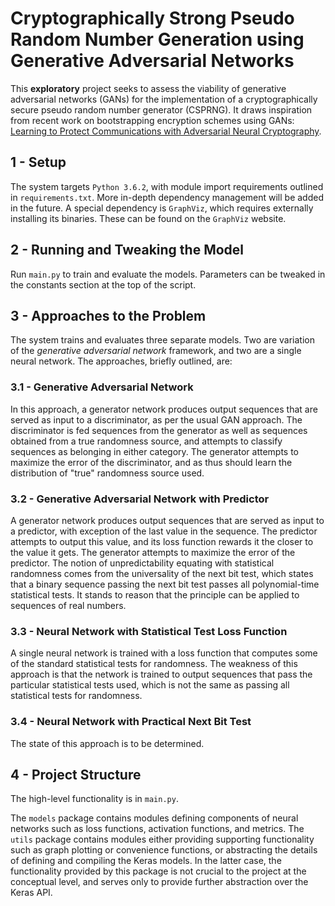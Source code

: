 # Cryptographically Strong Pseudo Random Number Generation using Generative Adversarial Networks
This **exploratory** project seeks to assess the viability of generative 
adversarial networks (GANs) for the implementation of a cryptographically 
secure pseudo random number generator (CSPRNG). It draws inspiration from recent 
work on bootstrapping encryption schemes using GANs: [Learning to Protect Communications
with Adversarial Neural Cryptography](https://arxiv.org/abs/1610.06918).



## 1 - Setup
The system targets `Python 3.6.2`, with module import requirements outlined
in `requirements.txt`. More in-depth dependency management will be added in
the future. A special dependency is `GraphViz`, which requires externally
installing its binaries. These can be found on the `GraphViz` website.


## 2 - Running and Tweaking the Model
Run `main.py` to train and evaluate the models. Parameters can be tweaked
in the constants section at the top of the script.


## 3 - Approaches to the Problem
The system trains and evaluates three separate models. Two are variation of the
*generative adversarial network* framework, and two are a single neural network.
The approaches, briefly outlined, are:

### 3.1 - Generative Adversarial Network
In this approach, a generator network produces output sequences that are served
as input to a discriminator, as per the usual GAN approach. The discriminator is
fed sequences from the generator as well as sequences obtained from a true randomness
source, and attempts to classify sequences as belonging in either category. The
generator attempts to maximize the error of the discriminator, and as thus should
learn the distribution of "true" randomness source used.

### 3.2 - Generative Adversarial Network with Predictor
A generator network produces output sequences that are served as input to a predictor,
with exception of the last value in the sequence. The predictor attempts to output
this value, and its loss function rewards it the closer to the value it gets. The
generator attempts to maximize the error of the predictor. The notion of unpredictability
equating with statistical randomness comes from the universality of the next bit
test, which states that a binary sequence passing the next bit test passes all
polynomial-time statistical tests. It stands to reason that the principle can be applied
to sequences of real numbers.

### 3.3 - Neural Network with Statistical Test Loss Function
A single neural network is trained with a loss function that computes some of the
standard statistical tests for randomness. The weakness of this approach is that
the network is trained to output sequences that pass the particular statistical
tests used, which is not the same as passing all statistical tests for randomness.

### 3.4 - Neural Network with Practical Next Bit Test
The state of this approach is to be determined.


## 4 - Project Structure
The high-level functionality is in `main.py`. 

The `models` package contains modules defining components of neural networks such 
as loss functions, activation functions, and metrics. The `utils` package contains 
modules either providing supporting functionality such as graph plotting or convenience 
functions, or abstracting the details of defining and compiling the Keras models. In the 
latter case, the functionality provided by this package is not crucial to the project 
at the conceptual level, and serves only to provide further abstraction over the Keras API.
